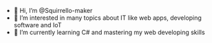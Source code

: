 - 👋 Hi, I’m @Squirrello-maker
- 👀 I’m interested in many topics about IT like web apps, developing software and IoT
- 🌱 I’m currently learning C# and mastering my web developing skills

<!---
Squirrello-maker/Squirrello-maker is a ✨ special ✨ repository because its `README.md` (this file) appears on your GitHub profile.
You can click the Preview link to take a look at your changes.
--->
